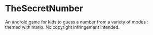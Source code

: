 TheSecretNumber
===============



An android game for kids to guess a number from a variety of modes : themed with mario. No copyright infringement intended.

